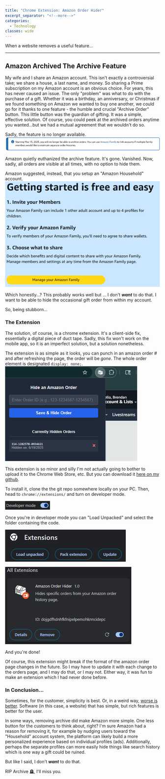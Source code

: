 ```yaml
---
title: "Chrome Extension: Amazon Order Hider"
excerpt_separator: "<!--more-->"
categories:
  - Technology
classes: wide
---
```


When a website removes a useful feature...

<!--more-->

---

## Amazon Archived The Archive Feature

My wife and I share an Amazon account. This isn't exactly a controversial take; we share a house, a last name, and money. So sharing a Prime subscription on my Amazon account is an obvious choice. For years, this has never caused an issue. The only "problem" was what to do with the purchase of a gift. Whether it was a birthday, an anniversary, or Christmas if we found something on Amazon we wanted to buy one another, we could go for it thanks to one feature - the humble and crucial "Archive Order" button. This little button was the guardian of gifting. It was a simple, effective solution. Of course, you could peek at the archived orders anytime you wanted...but we had a mutual agreement that we wouldn't do so.

Sadly, the feature is no longer available.
![amazon-9](/assets/images/amazon-hide-order/amazon-9.png "amazon-9")

Amazon quietly euthanized the archive feature. It's gone. Vanished. 
Now, sadly, all orders are visible at all times, with no option to hide them. 

Amazon suggested, instead, that you setup an "Amazon Household" account.
![amazon-8](/assets/images/amazon-hide-order/amazon-8.png "amazon-8")

Which honestly...? This probably works well but ... I don't **_want_** to do that. I want to be able to hide the occasional gift order from within my account. 

So, being stubborn...

### The Extension
The solution, of course, is a chrome extension. It's a client-side fix, essentially a digital piece of duct tape. Sadly, this fix won't work on the mobile app, so it is an imperfect solution, but a solution nonetheless.

The extension is as simple as it looks, you can punch in an amazon order # and after refreshing the page, the order will be _gone_. The whole order element is designated ```display: none;```.
![amazon-2](/assets/images/amazon-hide-order/amazon-2.png "amazon-2")

This extension is so minor and silly I'm not actually going to bother to upload it to the Chrome Web Store, etc. But you can download it [here on my github](https://github.com/BrendanHiggins/amazon-order-hider).

To install it, clone the the git repo somewhere locally on your PC. Then, head to ```chrome://extensions/``` and turn on developer mode.

![amazon-7](/assets/images/amazon-hide-order/amazon-7.png "amazon-7")

Once you're in developer mode you can "Load Unpacked" and select the folder containing the code.

![amazon-5](/assets/images/amazon-hide-order/amazon-5.png "amazon-5")

![amazon-1](/assets/images/amazon-hide-order/amazon-1.png "amazon-1")

And you're done!

Of course, this extension might break if the format of the amazon order page changes in the future. So I may have to update it with each change to the orders page, and I may do that, or I may not. Either way, it was fun to make an extension which I had never done before.

### In Conclusion...

Sometimes, for the customer, simplicity is best. Or, in a weird way, [worse is better](https://en.wikipedia.org/wiki/Worse_is_better). Software (in this case, a website) that has simple, but rich features is better for the user. 

In some ways, removing archive did make Amazon more simple. One less button for the customers to think about, right? I'm sure Amazon had a reason for removing it, for example by nudging users toward the "Household" account system, the platform can likely build a more personalized experience based on individual profiles (ads). Additionally, perhaps the separate profiles can more easily hide things like search history which is one way a gift could be ruined. 

But like I said, I don't **_want_** to do that.

RIP Archive 🪦, I'll miss you. 